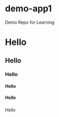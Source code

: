 # demo-app1
Demo Repo for Learning

# Hello
## Hello 
### Hello
#### Hello
##### Hello
###### Hello

